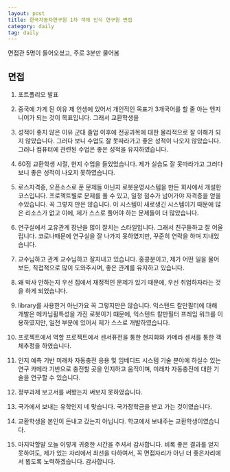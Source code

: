 ```yaml
---
layout: post
title: 한국자동차연구원 1차 객체 인식 연구원 면접
category: daily
tag: daily
---
```


면접관 5명이 들어오셨고, 주로 3분만 물어봄

## 면접
1. 포트폴리오 발표

2. 중국에 가게 된 이유
제 인생에 있어서 개인적인 목표가 3개국어를 할 줄 아는 엔지니어가 되는 것이 목표입니다. 그래서 교환학생을

3. 성적이 좋지 않은 이유
군대 졸업 이후에 전공과목에 대한 물리적으로 잘 이해가 되지 않았습니다. 그러다 보니 수업도 잘 못따라가고 좋은 성적이 나오지 않았습니다.
그러나 컴퓨터에 관련된 수업은 좋은 성적을 유지하였습니다.

4. 60점
교환학생 시절, 현지 수업을 들었었습니다. 제가 실습도 잘 못따라가고 그러다 보니 좋은 성적이 나오지 못하였습니다.

5. 로스자격증, 오픈소스로 푼 문제들 아닌지
로봇운영시스템을 만든 회사에서 개설한 코스입니다. 프로젝트별로 문제를 풀 수 있고, 일정 점수가 넘어가야 자격증을 얻을 수있습니다.
꼭 그렇지 만은 않습니다. 이 시스템이 새로생긴 시스템이기 때문에 많은 리소스가 없고 이에, 제가 스스로 풀어야 하는 문제들이 더 많았습니다.

6. 연구실에서 교유관계
장난을 많이 잘치는 스타일입니다. 그래서 친구들하고 잘 어울립니다. 코로나때문에 연구실을 잘 나가지 못하였지만, 꾸준히 연락을 하며 지내었습니다.

7. 교수님하고 관계
교수님하고 잘지내고 있습니다. 홍콩분이고, 제가 어떤 일을 물어보든, 직접적으로 많이 도와주시며, 좋은 관계를 유지하고 있습니다.

8. 왜 박사 안하는지
우선 집에서 재정적인 문제가 있기 때문에, 우선 취업하자라는 것을 하게 되었습니다.

9. library를 사용한거 아닌가요
꼭 그렇지만은 않습니다. 익스텐드 칼만필터에 대해 개발은 메카님휠특성을 가진 로봇이기 떄문에, 익스텐드 칼만필터 프레임 워크를 이용하였지만, 일전 부분에 있어서 제가 스스로 개발하였습니다.

10. 프로젝트에서 역할
프로젝트에서 센서퓨전을 통한 현지화와 카메라 센서를 통한 객체추정을 하였습니다.

11. 인지 예측 기반 미래차 자동충전 응용 및 임베디드 시스템 기술 분야에 하실수 있는 연구
카메라 기반으로 충전할 곳을 인지하고 움직이며, 미래차 자동충전에 대한 기술을 연구할 수 있습니다.

12. 정부과제 보고서를 써봤는지
써보지 못하였습니다.

13. 국가에서 보내는 유학인지
네 맞습니다. 국가장학금을 받고 가는 것이였습니다.

14. 교환학생을 본인이 돈내고 갔는지
아닙니다. 학교에서 보내주는 교환학생이였습니다.

14. 마지막할말
오늘 이렇게 귀중한 시간을 주셔서 감사합니다. 비록 좋은 결과를 얻지 못하여도, 제가 있는 자리에서 최선을 다하여서, 꼭 면접자리가 아닌 더 좋은자리에서 뵙도록 노력하겠습니다. 감사합니다.
